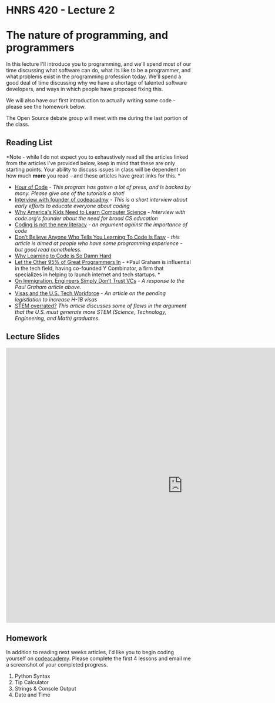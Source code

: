 # HNRS 420 - Lecture 2 <br/><br/>The nature of programming, and programmers
In this lecture I'll introduce you to programming, and we'll spend most of our time discussing what software can do, what its like to be a programmer, and what problems exist in the programming profession today.  We'll spend a good deal of time discussing why we have a shortage of talented software developers, and ways in which people have proposed fixing this.

We will also have our first introduction to actually writing some code - please see the homework below.

The Open Source debate group will meet with me during the last portion of the class.

## Reading List
*Note - while I do not expect you to exhaustively read all the articles linked from the articles I've provided below, keep in mind that these are only starting points.  Your ability to discuss issues in class will be dependent on how much **more** you read - and these articles have great links for this.  *
- [Hour of Code](http://code.org/learn) - *This program has gotten a lot of press, and is backed by many.  Please give one of the tutorials a shot!*
- [Interview with founder of codeacadmy](http://www.theguardian.com/media-network/media-network-blog/2013/oct/18/learning-code-zach-sims-codecademy) - *This is a short interview about early efforts to educate everyone about coding*
- [Why America's Kids Need to Learn Computer Science](http://www.newsweek.com/deciphering-code-why-americas-kids-need-learn-computer-science-291778) - *Interview with code.org's founder about the need for broad CS education*
- [Coding is not the new literacy](http://www.chris-granger.com/2015/01/26/coding-is-not-the-new-literacy/)  - *an argument against the importance of code*
- [Don’t Believe Anyone Who Tells You Learning To Code Is Easy](http://techcrunch.com/2014/05/24/dont-believe-anyone-who-tells-you-learning-to-code-is-easy/) - *this article is aimed at people who have some programming experience - but good read nonetheless.*
- [Why Learning to Code is So Damn Hard](http://www.vikingcodeschool.com/posts/why-learning-to-code-is-so-damn-hard)
- [Let the Other 95% of Great Programmers In](http://paulgraham.com/95.html) - *Paul Graham is influential in the tech field, having co-founded Y Combinator, a firm that specializes in helping to launch internet and tech startups. *
- [On Immigration, Engineers Simply Don’t Trust VCs](http://techcrunch.com/2014/12/27/on-immigration-engineers-simply-dont-trust-vcs/) - *A response to the Paul Graham article above.*
- [Visas and the U.S. Tech Workforce](http://www.computerworld.com/article/2868428/new-h-1b-bill-will-help-destroy-us-tech-workforce.html?phint=newt%3Dcomputerworld_dailynews&phint=idg_eid%3Df00a64e55de5e38bb9c07251bb9264d9#tk.CTWNLE_nlt_pm_2015-01-14) - *An article on the pending legistlation to increase H-1B visas*
- [STEM overrated?](http://www.theatlantic.com/education/archive/2014/03/the-myth-of-the-science-and-engineering-shortage/284359/) *This article discusses some of flaws in the argument that the U.S. must generate more STEM (Science, Technology, Engineering, and Math) graduates.*


## Lecture Slides
<iframe src="https://docs.google.com/presentation/d/1Z4yv-lbr7Ulr67VdAWFUJW3YueB84qgOVvgUVn2f6xM/embed?start=false&loop=false&delayms=3000" frameborder="0" width="960" height="749" allowfullscreen="true" mozallowfullscreen="true" webkitallowfullscreen="true"></iframe>

## Homework
In addition to reading next weeks articles, I'd like you to begin coding yourself on [codeacademy](http://www.codecademy.com/en/tracks/python).  Please complete the first 4 lessons and email me a screenshot of your completed progress.

1. Python Syntax
1. Tip Calculator
1. Strings & Console Output
1. Date and Time
